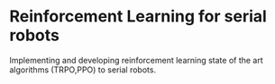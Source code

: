 # Reinforcement Learning for serial robots
Implementing and developing reinforcement learning state of the art algorithms (TRPO,PPO) to serial robots.
